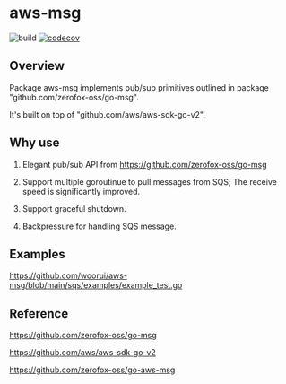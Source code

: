 # aws-msg

![build](https://github.com/woorui/aws-msg/actions/workflows/go.yml/badge.svg)
[![codecov](https://codecov.io/gh/woorui/aws-msg/branch/main/graph/badge.svg?token=Y0030WHH14)](https://codecov.io/gh/woorui/aws-msg)

## Overview

Package aws-msg implements pub/sub primitives outlined in package "github.com/zerofox-oss/go-msg".

It's built on top of "github.com/aws/aws-sdk-go-v2".

## Why use

1. Elegant pub/sub API from https://github.com/zerofox-oss/go-msg

2. Support multiple goroutinue to pull messages from SQS; The receive speed is significantly improved.

3. Support graceful shutdown.

4. Backpressure for handling SQS message.
## Examples

https://github.com/woorui/aws-msg/blob/main/sqs/examples/example_test.go

## Reference

https://github.com/zerofox-oss/go-msg

https://github.com/aws/aws-sdk-go-v2

https://github.com/zerofox-oss/go-aws-msg
